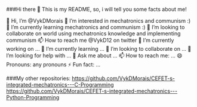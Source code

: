 ###Hi there 👋
This is my README, so, i will tell you some facts about me!

👋 Hi, I’m @VykDMorais
👀 I’m interested in mechatronics and communism :)
🌱 I’m currently learning mechatronics and communism :)
💞️ I’m looking to collaborate on world using mechatronics knowledge and implementing communism
📫 How to reach me @VykD12 on twitter
🔭 I’m currently working on ...
🌱 I’m currently learning ...
👯 I’m looking to collaborate on ...
🤔 I’m looking for help with ...
💬 Ask me about ...
📫 How to reach me: ...
😄 Pronouns: any pronouns
⚡ Fun fact: ...

###My other repositories:
https://github.com/VykDMorais/CEFET-s-integrated-mechatronics---C-Programming
https://github.com/VykDMorais/CEFET-s-integrated-mechatronics---Python-Programming
